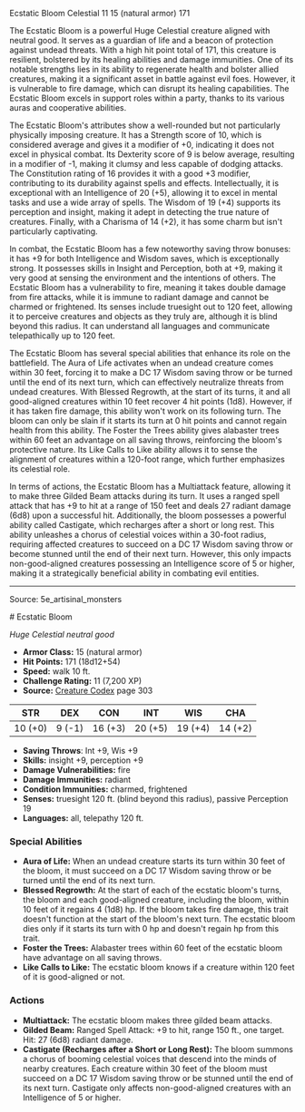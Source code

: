 <MonsterName/>Ecstatic Bloom</MonsterName>
<CreatureType/>Celestial</CreatureType>
<CR/>11</CR>
<AC/>15 (natural armor)</AC>
<HP/>171</HP>
<summary>The Ecstatic Bloom is a powerful Huge Celestial creature aligned with neutral good. It serves as a guardian of life and a beacon of protection against undead threats. With a high hit point total of 171, this creature is resilient, bolstered by its healing abilities and damage immunities. One of its notable strengths lies in its ability to regenerate health and bolster allied creatures, making it a significant asset in battle against evil foes. However, it is vulnerable to fire damage, which can disrupt its healing capabilities. The Ecstatic Bloom excels in support roles within a party, thanks to its various auras and cooperative abilities.</summary>

<detail>

The Ecstatic Bloom's attributes show a well-rounded but not particularly physically imposing creature. It has a Strength score of 10, which is considered average and gives it a modifier of +0, indicating it does not excel in physical combat. Its Dexterity score of 9 is below average, resulting in a modifier of -1, making it clumsy and less capable of dodging attacks. The Constitution rating of 16 provides it with a good +3 modifier, contributing to its durability against spells and effects. Intellectually, it is exceptional with an Intelligence of 20 (+5), allowing it to excel in mental tasks and use a wide array of spells. The Wisdom of 19 (+4) supports its perception and insight, making it adept in detecting the true nature of creatures. Finally, with a Charisma of 14 (+2), it has some charm but isn't particularly captivating.

In combat, the Ecstatic Bloom has a few noteworthy saving throw bonuses: it has +9 for both Intelligence and Wisdom saves, which is exceptionally strong. It possesses skills in Insight and Perception, both at +9, making it very good at sensing the environment and the intentions of others. The Ecstatic Bloom has a vulnerability to fire, meaning it takes double damage from fire attacks, while it is immune to radiant damage and cannot be charmed or frightened. Its senses include truesight out to 120 feet, allowing it to perceive creatures and objects as they truly are, although it is blind beyond this radius. It can understand all languages and communicate telepathically up to 120 feet.

The Ecstatic Bloom has several special abilities that enhance its role on the battlefield. The Aura of Life activates when an undead creature comes within 30 feet, forcing it to make a DC 17 Wisdom saving throw or be turned until the end of its next turn, which can effectively neutralize threats from undead creatures. With Blessed Regrowth, at the start of its turns, it and all good-aligned creatures within 10 feet recover 4 hit points (1d8). However, if it has taken fire damage, this ability won't work on its following turn. The bloom can only be slain if it starts its turn at 0 hit points and cannot regain health from this ability. The Foster the Trees ability gives alabaster trees within 60 feet an advantage on all saving throws, reinforcing the bloom's protective nature. Its Like Calls to Like ability allows it to sense the alignment of creatures within a 120-foot range, which further emphasizes its celestial role.

In terms of actions, the Ecstatic Bloom has a Multiattack feature, allowing it to make three Gilded Beam attacks during its turn. It uses a ranged spell attack that has +9 to hit at a range of 150 feet and deals 27 radiant damage (6d8) upon a successful hit. Additionally, the bloom possesses a powerful ability called Castigate, which recharges after a short or long rest. This ability unleashes a chorus of celestial voices within a 30-foot radius, requiring affected creatures to succeed on a DC 17 Wisdom saving throw or become stunned until the end of their next turn. However, this only impacts non-good-aligned creatures possessing an Intelligence score of 5 or higher, making it a strategically beneficial ability in combating evil entities.</detail>



---

Source: 5e_artisinal_monsters

<statblock>
# Ecstatic Bloom

*Huge* *Celestial* *neutral good*

- **Armor Class:** 15 (natural armor)
- **Hit Points:** 171 (18d12+54)
- **Speed:** walk 10 ft.
- **Challenge Rating:** 11 (7,200 XP)
- **Source:** [Creature Codex](https://koboldpress.com/kpstore/product/creature-codex-for-5th-edition-dnd) page 303

| STR | DEX | CON | INT | WIS | CHA |
| --- | --- | --- | --- | --- | --- |
| 10 (+0) | 9 (-1) | 16 (+3) | 20 (+5) | 19 (+4) | 14 (+2) |

- **Saving Throws**: Int +9, Wis +9
- **Skills:** insight +9, perception +9
- **Damage Vulnerabilities:** fire
- **Damage Immunities:** radiant
- **Condition Immunities:** charmed, frightened
- **Senses:** truesight 120 ft. (blind beyond this radius), passive Perception 19
- **Languages:** all, telepathy 120 ft.

### Special Abilities

- **Aura of Life:** When an undead creature starts its turn within 30 feet of the bloom, it must succeed on a DC 17 Wisdom saving throw or be turned until the end of its next turn.
- **Blessed Regrowth:** At the start of each of the ecstatic bloom's turns, the bloom and each good-aligned creature, including the bloom, within 10 feet of it regains 4 (1d8) hp. If the bloom takes fire damage, this trait doesn't function at the start of the bloom's next turn. The ecstatic bloom dies only if it starts its turn with 0 hp and doesn't regain hp from this trait.
- **Foster the Trees:** Alabaster trees within 60 feet of the ecstatic bloom have advantage on all saving throws.
- **Like Calls to Like:** The ecstatic bloom knows if a creature within 120 feet of it is good-aligned or not.

### Actions

- **Multiattack:** The ecstatic bloom makes three gilded beam attacks.
- **Gilded Beam:** Ranged Spell Attack: +9 to hit, range 150 ft., one target. Hit: 27 (6d8) radiant damage.
- **Castigate (Recharges after a Short or Long Rest):** The bloom summons a chorus of booming celestial voices that descend into the minds of nearby creatures. Each creature within 30 feet of the bloom must succeed on a DC 17 Wisdom saving throw or be stunned until the end of its next turn. Castigate only affects non-good-aligned creatures with an Intelligence of 5 or higher.


</statblock>



